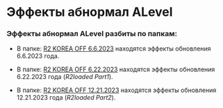 # Эффекты абнормал ALevel

### Эффекты абнормал ALevel разбиты по папкам:

- В папке: [R2 KOREA OFF 6.6.2023](R2%20KOREA%20OFF%206.6.2023) находятся эффекты обновления 6.6.2023 года.

- В папке: [R2 KOREA OFF 6.22.2023](R2%20KOREA%20OFF%206.22.2023) находятся эффекты обновления 6.22.2023 года (*R2loaded Part1*).

- В папке: [R2 KOREA OFF 12.21.2023](R2%20KOREA%20OFF%2012.21.2023) находятся эффекты обновления 12.21.2023 года (*R2loaded Part2*).